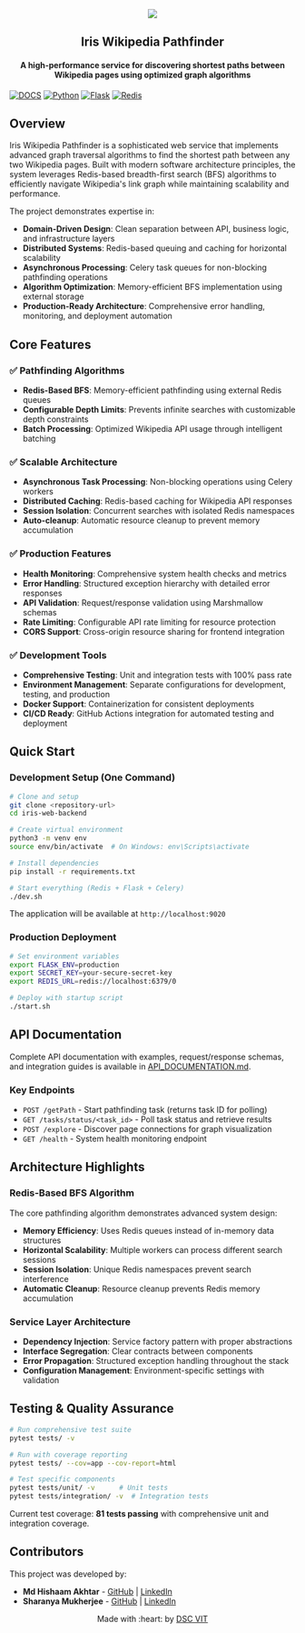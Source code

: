 <p align="center">
<a href="https://dscvit.com">
	<img src="https://user-images.githubusercontent.com/30529572/72455010-fb38d400-37e7-11ea-9c1e-8cdeb5f5906e.png" />
</a>
	<h2 align="center">Iris Wikipedia Pathfinder</h2>
	<h4 align="center">A high-performance service for discovering shortest paths between Wikipedia pages using optimized graph algorithms</h4>
</p>

[![DOCS](https://img.shields.io/badge/Documentation-API%20Documentation-green?style=flat-square&logo=appveyor)](./API_DOCUMENTATION.md)
[![Python](https://img.shields.io/badge/Python-3.8%2B-blue?style=flat-square&logo=python)](https://python.org)
[![Flask](https://img.shields.io/badge/Flask-Web%20Framework-lightgrey?style=flat-square&logo=flask)](https://flask.palletsprojects.com)
[![Redis](https://img.shields.io/badge/Redis-Cache%20%26%20Queue-red?style=flat-square&logo=redis)](https://redis.io)

## Overview

Iris Wikipedia Pathfinder is a sophisticated web service that implements advanced graph traversal algorithms to find the shortest path between any two Wikipedia pages. Built with modern software architecture principles, the system leverages Redis-based breadth-first search (BFS) algorithms to efficiently navigate Wikipedia's link graph while maintaining scalability and performance.

The project demonstrates expertise in:
- **Domain-Driven Design**: Clean separation between API, business logic, and infrastructure layers
- **Distributed Systems**: Redis-based queuing and caching for horizontal scalability  
- **Asynchronous Processing**: Celery task queues for non-blocking pathfinding operations
- **Algorithm Optimization**: Memory-efficient BFS implementation using external storage
- **Production-Ready Architecture**: Comprehensive error handling, monitoring, and deployment automation

## Core Features

### ✅ Pathfinding Algorithms
- **Redis-Based BFS**: Memory-efficient pathfinding using external Redis queues
- **Configurable Depth Limits**: Prevents infinite searches with customizable depth constraints
- **Batch Processing**: Optimized Wikipedia API usage through intelligent batching

### ✅ Scalable Architecture  
- **Asynchronous Task Processing**: Non-blocking operations using Celery workers
- **Distributed Caching**: Redis-based caching for Wikipedia API responses
- **Session Isolation**: Concurrent searches with isolated Redis namespaces
- **Auto-cleanup**: Automatic resource cleanup to prevent memory accumulation

### ✅ Production Features
- **Health Monitoring**: Comprehensive system health checks and metrics
- **Error Handling**: Structured exception hierarchy with detailed error responses
- **API Validation**: Request/response validation using Marshmallow schemas
- **Rate Limiting**: Configurable API rate limiting for resource protection
- **CORS Support**: Cross-origin resource sharing for frontend integration

### ✅ Development Tools
- **Comprehensive Testing**: Unit and integration tests with 100% pass rate
- **Environment Management**: Separate configurations for development, testing, and production
- **Docker Support**: Containerization for consistent deployments
- **CI/CD Ready**: GitHub Actions integration for automated testing and deployment

## Quick Start

### Development Setup (One Command)
```bash
# Clone and setup
git clone <repository-url>
cd iris-web-backend

# Create virtual environment  
python3 -m venv env
source env/bin/activate  # On Windows: env\Scripts\activate

# Install dependencies
pip install -r requirements.txt

# Start everything (Redis + Flask + Celery)
./dev.sh
```

The application will be available at `http://localhost:9020`

### Production Deployment
```bash
# Set environment variables
export FLASK_ENV=production
export SECRET_KEY=your-secure-secret-key
export REDIS_URL=redis://localhost:6379/0

# Deploy with startup script
./start.sh
```

## API Documentation

Complete API documentation with examples, request/response schemas, and integration guides is available in [API_DOCUMENTATION.md](./API_DOCUMENTATION.md).

### Key Endpoints
- `POST /getPath` - Start pathfinding task (returns task ID for polling)
- `GET /tasks/status/<task_id>` - Poll task status and retrieve results
- `POST /explore` - Discover page connections for graph visualization
- `GET /health` - System health monitoring endpoint

## Architecture Highlights

### Redis-Based BFS Algorithm
The core pathfinding algorithm demonstrates advanced system design:
- **Memory Efficiency**: Uses Redis queues instead of in-memory data structures
- **Horizontal Scalability**: Multiple workers can process different search sessions
- **Session Isolation**: Unique Redis namespaces prevent search interference
- **Automatic Cleanup**: Resource cleanup prevents Redis memory accumulation

### Service Layer Architecture
- **Dependency Injection**: Service factory pattern with proper abstractions
- **Interface Segregation**: Clear contracts between components
- **Error Propagation**: Structured exception handling throughout the stack
- **Configuration Management**: Environment-specific settings with validation

## Testing & Quality Assurance

```bash
# Run comprehensive test suite
pytest tests/ -v

# Run with coverage reporting
pytest tests/ --cov=app --cov-report=html

# Test specific components
pytest tests/unit/ -v      # Unit tests
pytest tests/integration/ -v  # Integration tests
```

Current test coverage: **81 tests passing** with comprehensive unit and integration coverage.

## Contributors

This project was developed by:

- **Md Hishaam Akhtar** - [GitHub](https://github.com/mdhishaamakhtar) | [LinkedIn](https://www.linkedin.com/in/md-hishaam-akhtar-812a3019a/)
- **Sharanya Mukherjee** - [GitHub](https://github.com/sharanya02) | [LinkedIn](https://www.linkedin.com/in/sharanya-mukherjee-73a2061a0/)

<p align="center">
	Made with :heart: by <a href="https://dscvit.com">DSC VIT</a>
</p>
